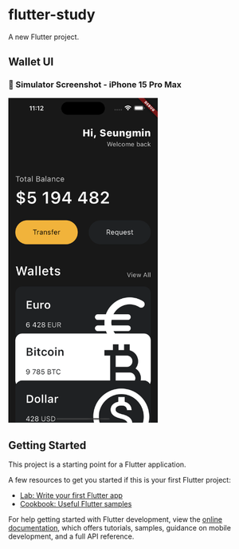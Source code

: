 # flutter-study

A new Flutter project.

## Wallet UI
### 📱 Simulator Screenshot - iPhone 15 Pro Max
<img src="lib/img/Screenshot_20240120_185655.png" width="300"/>

## Getting Started

This project is a starting point for a Flutter application.

A few resources to get you started if this is your first Flutter project:

- [Lab: Write your first Flutter app](https://docs.flutter.dev/get-started/codelab)
- [Cookbook: Useful Flutter samples](https://docs.flutter.dev/cookbook)

For help getting started with Flutter development, view the
[online documentation](https://docs.flutter.dev/), which offers tutorials,
samples, guidance on mobile development, and a full API reference.
